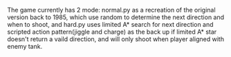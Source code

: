 The game currently has 2 mode: normal.py as a recreation of the original version back to 1985, which use random to determine the next direction and when to shoot, and hard.py uses limited A* search for next direction and scripted action pattern(jiggle and charge) as the back up if limited A* star doesn't return a vaild direction, and will only shoot when player aligned with enemy tank.
